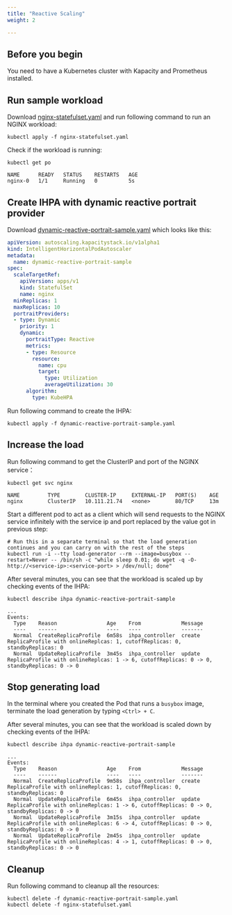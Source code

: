 ```yaml
---
title: "Reactive Scaling"
weight: 2

---
```


## Before you begin

You need to have a Kubernetes cluster with Kapacity and Prometheus installed.

## Run sample workload

Download [nginx-statefulset.yaml](/examples/workload/nginx-statefulset.yaml) and run following command to run an NGINX workload:

```shell
kubectl apply -f nginx-statefulset.yaml
```

Check if the workload is running:

```shell
kubectl get po
```

```
NAME      READY   STATUS    RESTARTS   AGE
nginx-0   1/1     Running   0          5s
```

## Create IHPA with dynamic reactive portrait provider

Download [dynamic-reactive-portrait-sample.yaml](/examples/ihpa/dynamic-reactive-portrait-sample.yaml) which looks like this:

```yaml
apiVersion: autoscaling.kapacitystack.io/v1alpha1
kind: IntelligentHorizontalPodAutoscaler
metadata:
  name: dynamic-reactive-portrait-sample
spec:
  scaleTargetRef:
    apiVersion: apps/v1
    kind: StatefulSet
    name: nginx
  minReplicas: 1
  maxReplicas: 10
  portraitProviders:
  - type: Dynamic
    priority: 1
    dynamic:
      portraitType: Reactive
      metrics:
      - type: Resource
        resource:
          name: cpu
          target:
            type: Utilization
            averageUtilization: 30
      algorithm:
        type: KubeHPA
```

Run following command to create the IHPA:

```shell
kubectl apply -f dynamic-reactive-portrait-sample.yaml
```

## Increase the load

Run following command to get the ClusterIP and port of the NGINX service：

```shell
kubectl get svc nginx
```

```
NAME         TYPE        CLUSTER-IP     EXTERNAL-IP   PORT(S)    AGE
nginx        ClusterIP   10.111.21.74   <none>        80/TCP     13m
```

Start a different pod to act as a client which will send requests to the NGINX service infinitely with the service ip and port replaced by the value got in previous step:

```shell
# Run this in a separate terminal so that the load generation continues and you can carry on with the rest of the steps
kubectl run -i --tty load-generator --rm --image=busybox --restart=Never -- /bin/sh -c "while sleep 0.01; do wget -q -O- http://<service-ip>:<service-port> > /dev/null; done"
```

After several minutes, you can see that the workload is scaled up by checking events of the IHPA:

```shell
kubectl describe ihpa dynamic-reactive-portrait-sample
```

```
...
Events:
  Type    Reason                Age    From             Message
  ----    ------                ----   ----             -------
  Normal  CreateReplicaProfile  6m58s  ihpa_controller  create ReplicaProfile with onlineReplcas: 1, cutoffReplicas: 0, standbyReplicas: 0
  Normal  UpdateReplicaProfile  3m45s  ihpa_controller  update ReplicaProfile with onlineReplcas: 1 -> 6, cutoffReplicas: 0 -> 0, standbyReplicas: 0 -> 0
```

## Stop generating load

In the terminal where you created the Pod that runs a `busybox` image, terminate the load generation by typing `<Ctrl> + C`.

After several minutes, you can see that the workload is scaled down by checking events of the IHPA:

```shell
kubectl describe ihpa dynamic-reactive-portrait-sample
```

```
...
Events:
  Type    Reason                Age    From             Message
  ----    ------                ----   ----             -------
  Normal  CreateReplicaProfile  9m58s  ihpa_controller  create ReplicaProfile with onlineReplcas: 1, cutoffReplicas: 0, standbyReplicas: 0
  Normal  UpdateReplicaProfile  6m45s  ihpa_controller  update ReplicaProfile with onlineReplcas: 1 -> 6, cutoffReplicas: 0 -> 0, standbyReplicas: 0 -> 0
  Normal  UpdateReplicaProfile  3m15s  ihpa_controller  update ReplicaProfile with onlineReplcas: 6 -> 4, cutoffReplicas: 0 -> 0, standbyReplicas: 0 -> 0
  Normal  UpdateReplicaProfile  2m45s  ihpa_controller  update ReplicaProfile with onlineReplcas: 4 -> 1, cutoffReplicas: 0 -> 0, standbyReplicas: 0 -> 0
```

## Cleanup

Run following command to cleanup all the resources:

```shell
kubectl delete -f dynamic-reactive-portrait-sample.yaml 
kubectl delete -f nginx-statefulset.yaml 
```
